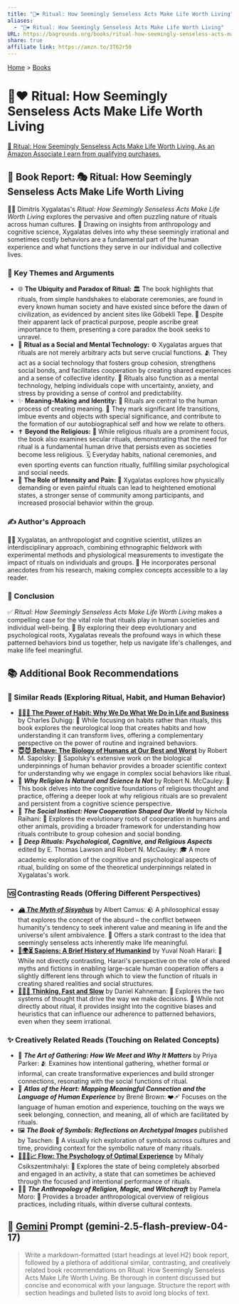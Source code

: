 ```yaml
---
title: "🙏❤️ Ritual: How Seemingly Senseless Acts Make Life Worth Living"
aliases:
  - "🙏❤️ Ritual: How Seemingly Senseless Acts Make Life Worth Living"
URL: https://bagrounds.org/books/ritual-how-seemingly-senseless-acts-make-life-worth-living
share: true
affiliate link: https://amzn.to/3T62r58
---
```

[Home](../index.md) > [Books](./index.md)  
# 🙏❤️ Ritual: How Seemingly Senseless Acts Make Life Worth Living  
[🛒 Ritual: How Seemingly Senseless Acts Make Life Worth Living. As an Amazon Associate I earn from qualifying purchases.](https://amzn.to/3T62r58)  
  
## 📖 Book Report: 🎭 Ritual: How Seemingly Senseless Acts Make Life Worth Living  
  
👨‍🏫 Dimitris Xygalatas's *Ritual: How Seemingly Senseless Acts Make Life Worth Living* explores the pervasive and often puzzling nature of rituals across human cultures. 🧠 Drawing on insights from anthropology and cognitive science, Xygalatas delves into why these seemingly irrational and sometimes costly behaviors are a fundamental part of the human experience and what functions they serve in our individual and collective lives.  
  
### 🔑 Key Themes and Arguments  
  
* 🌐 **The Ubiquity and Paradox of Ritual:** 🏛️ The book highlights that rituals, from simple handshakes to elaborate ceremonies, are found in every known human society and have existed since before the dawn of civilization, as evidenced by ancient sites like Göbekli Tepe. 🤔 Despite their apparent lack of practical purpose, people ascribe great importance to them, presenting a core paradox the book seeks to unravel.  
* 🤝 **Ritual as a Social and Mental Technology:** ⚙️ Xygalatas argues that rituals are not merely arbitrary acts but serve crucial functions. 🫂 They act as a social technology that fosters group cohesion, strengthens social bonds, and facilitates cooperation by creating shared experiences and a sense of collective identity. 🧠 Rituals also function as a mental technology, helping individuals cope with uncertainty, anxiety, and stress by providing a sense of control and predictability.  
* ✨ **Meaning-Making and Identity:** 💖 Rituals are central to the human process of creating meaning. 📍 They mark significant life transitions, imbue events and objects with special significance, and contribute to the formation of our autobiographical self and how we relate to others.  
* ✝️ **Beyond the Religious:** 🙏 While religious rituals are a prominent focus, the book also examines secular rituals, demonstrating that the need for ritual is a fundamental human drive that persists even as societies become less religious. 🗓️ Everyday habits, national ceremonies, and even sporting events can function ritually, fulfilling similar psychological and social needs.  
* 🤕 **The Role of Intensity and Pain:** 💪 Xygalatas explores how physically demanding or even painful rituals can lead to heightened emotional states, a stronger sense of community among participants, and increased prosocial behavior within the group.  
  
### ✍️ Author's Approach  
  
👨‍🔬 Xygalatas, an anthropologist and cognitive scientist, utilizes an interdisciplinary approach, combining ethnographic fieldwork with experimental methods and physiological measurements to investigate the impact of rituals on individuals and groups. 📖 He incorporates personal anecdotes from his research, making complex concepts accessible to a lay reader.  
  
### 🏁 Conclusion  
  
✅ *Ritual: How Seemingly Senseless Acts Make Life Worth Living* makes a compelling case for the vital role that rituals play in human societies and individual well-being. 🌱 By exploring their deep evolutionary and psychological roots, Xygalatas reveals the profound ways in which these patterned behaviors bind us together, help us navigate life's challenges, and make life feel meaningful.  
  
## 📚 Additional Book Recommendations  
  
### 📖 Similar Reads (Exploring Ritual, Habit, and Human Behavior)  
  
* **[🔄🧠💪 The Power of Habit: Why We Do What We Do in Life and Business](./the-power-of-habit.md)** by Charles Duhigg: 🧠 While focusing on habits rather than rituals, this book explores the neurological loop that creates habits and how understanding it can transform lives, offering a complementary perspective on the power of routine and ingrained behaviors.  
* **[😇😈 Behave: The Biology of Humans at Our Best and Worst](./behave-the-biology-of-humans-at-our-best-and-worst.md)** by Robert M. Sapolsky: 🔬 Sapolsky's extensive work on the biological underpinnings of human behavior provides a broader scientific context for understanding why we engage in complex social behaviors like ritual.  
* 🤔 ***Why Religion Is Natural and Science Is Not*** by Robert N. McCauley: 🧠 This book delves into the cognitive foundations of religious thought and practice, offering a deeper look at why religious rituals are so prevalent and persistent from a cognitive science perspective.  
* 🤝 ***The Social Instinct: How Cooperation Shaped Our World*** by Nichola Raihani: 🐒 Explores the evolutionary roots of cooperation in humans and other animals, providing a broader framework for understanding how rituals contribute to group cohesion and social bonding.  
* 🙏 ***Deep Rituals: Psychological, Cognitive, and Religious Aspects*** edited by E. Thomas Lawson and Robert N. McCauley: 🎓 A more academic exploration of the cognitive and psychological aspects of ritual, building on some of the theoretical underpinnings related in Xygalatas's work.  
  
### 🆚 Contrasting Reads (Offering Different Perspectives)  
  
* ***[🏔️ The Myth of Sisyphus](./the-myth-of-sisyphus.md)*** by Albert Camus: 🪨 A philosophical essay that explores the concept of the absurd – the conflict between humanity's tendency to seek inherent value and meaning in life and the universe's silent ambivalence. 🌌 Offers a stark contrast to the idea that seemingly senseless acts inherently make life meaningful.  
* **[📜🌍⏳ Sapiens: A Brief History of Humankind](./sapiens-a-brief-history-of-humankind.md)** by Yuval Noah Harari: 📜 While not directly contrasting, Harari's perspective on the role of shared myths and fictions in enabling large-scale human cooperation offers a slightly different lens through which to view the function of rituals in creating shared realities and social structures.  
* **[🤔🐇🐢 Thinking, Fast and Slow](./thinking-fast-and-slow.md)** by Daniel Kahneman: 🤔 Explores the two systems of thought that drive the way we make decisions. 🚦 While not directly about ritual, it provides insight into the cognitive biases and heuristics that can influence our adherence to patterned behaviors, even when they seem irrational.  
  
### ✨ Creatively Related Reads (Touching on Related Concepts)  
  
* 🤝 ***The Art of Gathering: How We Meet and Why It Matters*** by Priya Parker: 🫂 Examines how intentional gathering, whether formal or informal, can create transformative experiences and build stronger connections, resonating with the social functions of ritual.  
* 💖 ***Atlas of the Heart: Mapping Meaningful Connection and the Language of Human Experience*** by Brené Brown: ❤️‍🩹 Focuses on the language of human emotion and experience, touching on the ways we seek belonging, connection, and meaning, all of which are facilitated by rituals.  
* 🖼️ ***The Book of Symbols: Reflections on Archetypal Images*** published by Taschen: 🗿 A visually rich exploration of symbols across cultures and time, providing context for the symbolic nature of many rituals.  
* **[🌊🧘🧠📈 Flow: The Psychology of Optimal Experience](./flow-the-psychology-of-optimal-experience.md)** by Mihaly Csikszentmihalyi: 🎯 Explores the state of being completely absorbed and engaged in an activity, a state that can sometimes be achieved through the focused and intentional performance of rituals.  
* 🧙‍♀️ ***The Anthropology of Religion, Magic, and Witchcraft*** by Pamela Moro: 📜 Provides a broader anthropological overview of religious practices, including rituals, within diverse cultural contexts.  
  
## 💬 [Gemini](../software/gemini.md) Prompt (gemini-2.5-flash-preview-04-17)  
> Write a markdown-formatted (start headings at level H2) book report, followed by a plethora of additional similar, contrasting, and creatively related book recommendations on Ritual: How Seemingly Senseless Acts Make Life Worth Living. Be thorough in content discussed but concise and economical with your language. Structure the report with section headings and bulleted lists to avoid long blocks of text.